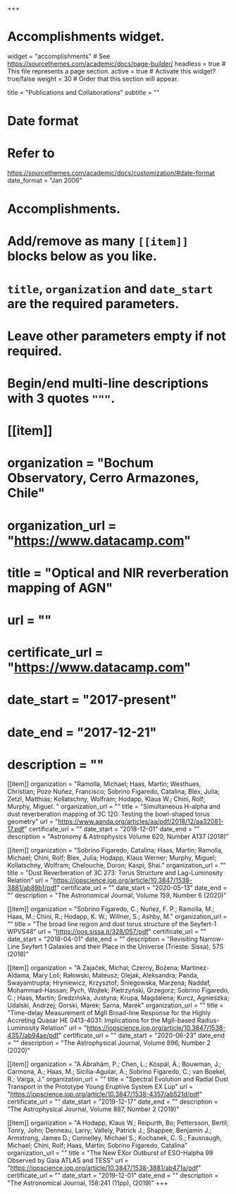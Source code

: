 +++
# Accomplishments widget.
widget = "accomplishments"  # See
https://sourcethemes.com/academic/docs/page-builder/
headless = true  # This file represents a page section.
active = true  # Activate this widget? true/false
weight = 30  # Order that this section will appear.

title = "Publications and Collaborations"
subtitle = ""

# Date format
#   Refer to
https://sourcethemes.com/academic/docs/customization/#date-format
date_format = "Jan 2006"

# Accomplishments.
#   Add/remove as many `[[item]]` blocks below as you like.
#   `title`, `organization` and `date_start` are the required parameters.
#   Leave other parameters empty if not required.
#   Begin/end multi-line descriptions with 3 quotes `"""`.



# [[item]]
# organization = "Bochum Observatory, Cerro Armazones, Chile"
#  organization_url = "https://www.datacamp.com"
#  title = "Optical and NIR reverberation mapping of AGN"
#  url = ""
#  certificate_url = "https://www.datacamp.com"
#  date_start = "2017-present"
#  date_end = "2017-12-21"
#  description = ""
[[item]]
   organization = "Ramolla, Michael; Haas, Martin; Westhues, Christian;
Pozo Nuñez, Francisco; Sobrino Figaredo, Catalina; Blex, Julia; Zetzl,
Matthias; Kollatschny, Wolfram; Hodapp, Klaus W.; Chini, Rolf; Murphy,
Miguel. "
   organization_url = ""
   title = "Simultaneous H-alpha and dust reverberation mapping of 3C
120: Testing the bowl-shaped torus geometry"
   url = "https://www.aanda.org/articles/aa/pdf/2018/12/aa32081-17.pdf"
   certificate_url = ""
   date_start = "2018-12-01"
   date_end = ""
   description = "Astronomy & Astrophysics Volume 620, Number A137 (2018)"

[[item]]
   organization = "Sobrino Figaredo, Catalina; Haas, Martin; Ramolla,
Michael; Chini, Rolf; Blex, Julia; Hodapp, Klaus Werner; Murphy, Miguel;
Kollatschny, Wolfram; Chelouche, Doron; Kaspi, Shai."
   organization_url = ""
   title = "Dust Reverberation of 3C 273: Torus Structure and
Lag-Luminosity Relation"
   url = "https://iopscience.iop.org/article/10.3847/1538-3881/ab89b1/pdf"
   certificate_url = ""
   date_start = "2020-05-13"
   date_end = ""
   description = "The Astronomical Journal, Volume 159, Number 6 (2020)"


[[item]]
   organization = "Sobrino Figaredo, C.; Nuñez, F. P.; Ramolla, M.;
Haas, M.; Chini, R.; Hodapp, K. W.; Willner, S.; Ashby, M."
   organization_url = ""
   title = "The broad line region and dust torus structure of the
Seyfert-1 WPVS48"
   url = "https://pos.sissa.it/328/057/pdf"
   certificate_url = ""
   date_start = "2018-04-01"
   date_end = ""
   description = "Revisiting Narrow-Line Seyfert 1 Galaxies and their
Place in the Universe (Trieste: Sissa), 57S (2018)"

   [[item]]
   organization = "A Zajaček, Michal; Czerny, Bożena; Martinez-Aldama,
Mary Loli; Rałowski, Mateusz; Olejak, Aleksandra; Panda, Swayamtrupta;
Hryniewicz, Krzysztof; Śniegowska, Marzena; Naddaf, Mohammad-Hassan;
Pych, Wojtek; Pietrzyński, Grzegorz; Sobrino Figaredo, C.; Haas, Martin;
Średzińska, Justyna; Krupa, Magdalena; Kurcz, Agnieszka; Udalski,
Andrzej; Gorski, Marek; Sarna, Marek"
   organization_url = ""
   title = "Time-delay Measurement of MgII Broad-line Response for the
Highly Accreting Quasar HE 0413-4031: Implications for the MgII-based
Radius-Luminosity Relation"
   url = "https://iopscience.iop.org/article/10.3847/1538-4357/ab94ae/pdf"
   certificate_url = ""
   date_start = "2020-06-23"
   date_end = ""
   description = "The Astrophysical Journal, Volume 896, Number 2 (2020)"

  [[item]]
   organization = "A Ábrahám, P.; Chen, L.; Kóspál, Á.; Bouwman, J.;
Carmona, A.; Haas, M.; Sicilia-Aguilar, A.; Sobrino Figaredo, C.; van
Boekel, R.; Varga, J."
   organization_url = ""
   title = "Spectral Evolution and Radial Dust Transport in the
Prototype Young Eruptive System EX Lup"
   url = "https://iopscience.iop.org/article/10.3847/1538-4357/ab521d/pdf"
   certificate_url = ""
   date_start = "2019-12-17"
   date_end = ""
   description = "The Astrophysical Journal, Volume 887, Number 2 (2019)"

[[item]]
   organization = "A Hodapp, Klaus W.; Reipurth, Bo; Pettersson, Bertil;
Tonry, John; Denneau, Larry; Vallely, Patrick J.; Shappee, Benjamin J.;
Armstrong, James D.; Connelley, Michael S.; Kochanek, C. S.; Fausnaugh,
Michael; Chini, Rolf; Haas, Martin; Sobrino Figaredo, Catalina"
   organization_url = ""
   title = "The New EXor Outburst of ESO-Halpha 99 Observed by Gaia
ATLAS and TESS"
   url = "https://iopscience.iop.org/article/10.3847/1538-3881/ab471a/pdf"
   certificate_url = ""
   date_start = "2019-12-01"
   date_end = ""
   description = "The Astronomical Journal, 158:241 (11pp), (2019)"
+++







